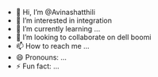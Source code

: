 - 👋 Hi, I’m @Avinashatthili
- 👀 I’m interested in integration
- 🌱 I’m currently learning ...
- 💞️ I’m looking to collaborate on dell boomi
- 📫 How to reach me ...
- 😄 Pronouns: ...
- ⚡ Fun fact: ...

<!---
Avinashatthili/Avinashatthili is a ✨ special ✨ repository because its `README.md` (this file) appears on your GitHub profile.
You can click the Preview link to take a look at your changes.
--->
